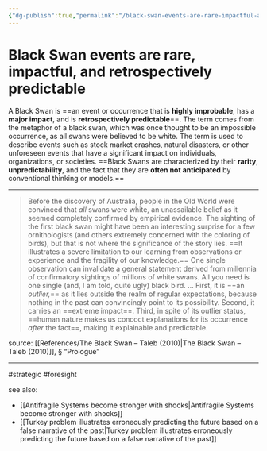 ```yaml
---
{"dg-publish":true,"permalink":"/black-swan-events-are-rare-impactful-and-retrospectively-predictable/"}
---
```



# Black Swan events are rare, impactful, and retrospectively predictable

A Black Swan is ==an event or occurrence that is **highly improbable**, has a **major impact**, and is **retrospectively predictable**==. The term comes from the metaphor of a black swan, which was once thought to be an impossible occurrence, as all swans were believed to be white. The term is used to describe events such as stock market crashes, natural disasters, or other unforeseen events that have a significant impact on individuals, organizations, or societies. ==Black Swans are characterized by their **rarity**, **unpredictability**, and the fact that they are **often not anticipated** by conventional thinking or models.==

---

> Before the discovery of Australia, people in the Old World were convinced that _all_ swans were white, an unassailable belief as it seemed completely confirmed by empirical evidence. The sighting of the first black swan might have been an interesting surprise for a few ornithologists (and oth­ers extremely concerned with the coloring of birds), but that is not where the significance of the story lies. ==It illustrates a severe limitation to our learning from observations or experience and the fragility of our knowl­edge.== One single observation can invalidate a general statement derived from millennia of confirmatory sightings of millions of white swans. All you need is one single (and, I am told, quite ugly) black bird.
> …
> First, it is ==an _outlier,_== as it lies outside the realm of regular expectations, because nothing in the past can convincingly point to its possibility. Sec­ond, it carries an ==extreme impact==. Third, in spite of its outlier status, ==human nature makes us concoct explanations for its occurrence _after_ the fact==, making it explainable and predictable.

source: [[References/The Black Swan – Taleb (2010)\|The Black Swan – Taleb (2010)]], § “Prologue”

---
#strategic #foresight

see also:
- [[Antifragile Systems become stronger with shocks\|Antifragile Systems become stronger with shocks]]
- [[Turkey problem illustrates erroneously predicting the future based on a false narrative of the past\|Turkey problem illustrates erroneously predicting the future based on a false narrative of the past]]
